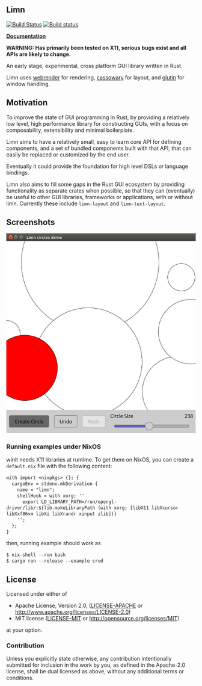 ## Limn

[![Build Status](https://travis-ci.org/christolliday/limn.svg?branch=master)](https://travis-ci.org/christolliday/limn)
[![Build status](https://ci.appveyor.com/api/projects/status/jheej7tmkntqa8d4/branch/master?svg=true)](https://ci.appveyor.com/project/christolliday/limn/branch/master)

[**Documentation**](https://christolliday.github.io/limn)

**WARNING: Has primarily been tested on X11, serious bugs exist and all APIs are likely to change.**

An early stage, experimental, cross platform GUI library written in Rust.

Limn uses [webrender](https://github.com/servo/webrender) for rendering, [cassowary](https://github.com/dylanede/cassowary-rs) for layout,
and [glutin](https://github.com/tomaka/glutin) for window handling.


## Motivation

To improve the state of GUI programming in Rust, by providing a relatively low level, high performance library for constructing GUIs,
with a focus on composability, extensibility and minimal boilerplate.

Limn aims to have a relatively small, easy to learn core API for defining components, and a set of bundled components built with that API,
that can easily be replaced or customized by the end user.

Eventually it could provide the foundation for high level DSLs or language bindings.

Limn also aims to fill some gaps in the Rust GUI ecosystem by providing functionality as separate crates when possible, so that they
can (eventually) be useful to other GUI libraries, frameworks or applications, with or without limn.
Currently these include `limn-layout` and `limn-text-layout`.

## Screenshots

![screenshot](assets/screenshot.png)

### Running examples under NixOS

winit needs X11 libraries at runtime. To get them on NixOS, you can create a `default.nix` file with the following content:

```
with import <nixpkgs> {}; {
  cargoEnv = stdenv.mkDerivation {
    name = "limn";
    shellHook = with xorg; ''
      export LD_LIBRARY_PATH=/run/opengl-driver/lib/:${lib.makeLibraryPath (with xorg; [libX11 libXcursor libXxf86vm libXi libXrandr xinput zlib])}
    '';
  };
}
```

then, running example should work as

```
$ nix-shell --run bash
$ cargo run --release --example crud
```

## License

Licensed under either of

 * Apache License, Version 2.0, ([LICENSE-APACHE](LICENSE-APACHE) or http://www.apache.org/licenses/LICENSE-2.0)
 * MIT license ([LICENSE-MIT](LICENSE-MIT) or http://opensource.org/licenses/MIT)

at your option.

### Contribution

Unless you explicitly state otherwise, any contribution intentionally submitted
for inclusion in the work by you, as defined in the Apache-2.0 license, shall be dual licensed as above, without any
additional terms or conditions.

